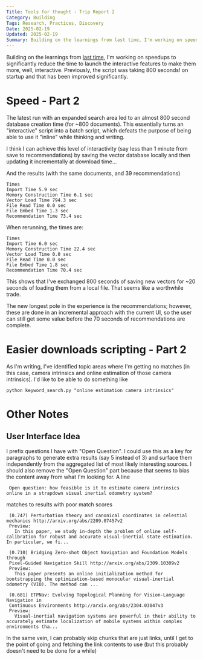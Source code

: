 ```yaml
---
Title: Tools for thought - Trip Report 2
Category: Building
Tags: Research, Practices, Discovery
Date: 2025-02-19
Updated: 2025-02-19
Summary: Building on the learnings from last time, I'm working on speedups to significantly reduce the time to launch the interactive features to make them more, well, interactive. Previously, the script was taking 800 seconds! on startup and that has been improved significantly.
---
```


Building on the learnings from 
[last time]({filename}/tools-for-thought-trip-report-02.md), I'm working on
speedups to significantly reduce the time to launch the interactive features to
make them more, well, interactive. Previously, the script was taking 800
seconds! on startup and that has been improved significantly.

# Speed - Part 2

The latest run with an expanded search area led to an almost 800 second
database creation time (for ~800 documents). This essentially turns an
"interactive" script into a batch script, which defeats the purpose of being
able to use it "inline" while thinking and writing.

I think I can achieve this level of interactivity (say less than 1 minute from
save to recommendations) by saving the vector database locally and then
updating it incrementally at download time...

And the results (with the same documents, and 39 recommendations)

    Times
    Import Time 5.9 sec
    Memory Construction Time 6.1 sec
    Vector Load Time 794.3 sec
    File Read Time 0.0 sec
    File Embed Time 1.3 sec
    Recommendation Time 73.4 sec


When rerunning, the times are:

    Times
    Import Time 6.0 sec
    Memory Construction Time 22.4 sec
    Vector Load Time 0.0 sec
    File Read Time 0.0 sec
    File Embed Time 1.8 sec
    Recommendation Time 70.4 sec

This shows that I've exchanged 800 seconds of saving new vectors for ~20
seconds of loading them from a local file. That seems like a worthwhile trade.

The new longest pole in the experience is the recommendations; however, these
are done in an incremental approach with the current UI, so the user can still
get some value before the 70 seconds of recommendations are complete.

# Easier downloads scripting - Part 2

As I'm writing, I've identified topic areas where I'm getting no matches (in
this case, camera intrinsics and online estimation of those camera intrinsics).
I'd like to be able to do something like

    python keyword_search.py "online estimation camera intrinsics"

# Other Notes

## User Interface Idea

I prefix questions I have with "Open Question". I could use this as a key for
paragraphs to generate extra results (say 5 instead of 3) and surface them
independently from the aggregated list of most likely interesting sources. I should also remove the "Open Question" part because that seems to bias the content away from what I'm looking for. A line

     Open question: how feasible is it to estimate camera intrinsics online in a strapdown visual inertial odometry system?

matches to results with poor match scores

     (0.747) Perturbation theory and canonical coordinates in celestial mechanics http://arxiv.org/abs/2209.07457v2
     Preview:
       In this paper, we study in-depth the problem of online self-calibration for robust and accurate visual-inertial state estimation. In particular, we fi...
    
     (0.710) Bridging Zero-shot Object Navigation and Foundation Models through
     Pixel-Guided Navigation Skill http://arxiv.org/abs/2309.10309v2
     Preview:
       This paper presents an online initialization method for bootstrapping the optimization-based monocular visual-inertial odometry (VIO). The method can ...
    
     (0.681) ETPNav: Evolving Topological Planning for Vision-Language Navigation in
     Continuous Environments http://arxiv.org/abs/2304.03047v3
     Preview:
       Visual-inertial navigation systems are powerful in their ability to accurately estimate localization of mobile systems within complex environments tha...



In the same vein, I can probably skip chunks that are just links, until I get
to the point of going and fetching the link contents to use (but this probably
doesn't need to be done for a while)
